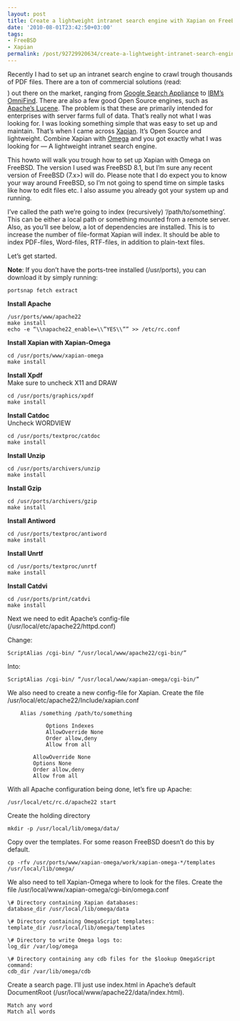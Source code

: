 ```yaml
---
layout: post
title: Create a lightweight intranet search engine with Xapian on FreeBSD
date: '2010-08-01T23:42:50+03:00'
tags:
- FreeBSD
- Xapian
permalink: /post/92729920634/create-a-lightweight-intranet-search-engine-with-xapian
---
```

Recently I had to set up an intranet search engine to crawl trough thousands of PDF files. There are a ton of commercial solutions (read: $$$$) out there on the market, ranging from [Google Search Appliance](http://www.google.com/enterprise/search/gsa.html) to [IBM’s OmniFind](http://omnifind.ibm.yahoo.net/). There are also a few good Open Source engines, such as [Apache’s Lucene](http://lucene.apache.org/java/docs/index.html). The problem is that these are primarily intended for enterprises with server farms full of data. That’s really not what I was looking for. I was looking something simple that was easy to set up and maintain. That’s when I came across [Xapian](http://xapian.org/). It’s Open Source and lightweight. Combine Xapian with [Omega](http://xapian.org/docs/omega/overview.html) and you got exactly what I was looking for — A lightweight intranet search engine.

This howto will walk you trough how to set up Xapian with Omega on FreeBSD. The version I used was FreeBSD 8.1, but I’m sure any recent version of FreeBSD (7.x>) will do. Please note that I do expect you to know your way around FreeBSD, so I’m not going to spend time on simple tasks like how to edit files etc. I also assume you already got your system up and running.

I’ve called the path we’re going to index (recursively) ‘/path/to/something’. This can be either a local path or something mounted from a remote server. Also, as you’ll see below, a lot of dependencies are installed. This is to increase the number of file-format Xapian will index. It should be able to index PDF-files, Word-files, RTF-files, in addition to plain-text files.

  
Let’s get started.

**Note**: If you don’t have the ports-tree installed (/usr/ports), you can download it by simply running:

    portsnap fetch extract

**Install Apache**

    /usr/ports/www/apache22  
    make install  
    echo -e “\\napache22_enable=\\”YES\\”” >> /etc/rc.conf

**Install Xapian with Xapian-Omega**

    cd /usr/ports/www/xapian-omega  
    make install

**Install Xpdf**  
Make sure to uncheck X11 and DRAW

    cd /usr/ports/graphics/xpdf  
    make install

**Install Catdoc**  
Uncheck WORDVIEW

    cd /usr/ports/textproc/catdoc  
    make install

**Install Unzip**

    cd /usr/ports/archivers/unzip  
    make install

**Install Gzip**

    cd /usr/ports/archivers/gzip  
    make install

**Install Antiword**

    cd /usr/ports/textproc/antiword  
    make install

**Install Unrtf**

    cd /usr/ports/textproc/unrtf  
    make install

**Install Catdvi**

    cd /usr/ports/print/catdvi  
    make install

Next we need to edit Apache’s config-file (/usr/local/etc/apache22/httpd.conf)

Change:

    ScriptAlias /cgi-bin/ “/usr/local/www/apache22/cgi-bin/”

Into:

    ScriptAlias /cgi-bin/ “/usr/local/www/xapian-omega/cgi-bin/”

We also need to create a new config-file for Xapian. Create the file /usr/local/etc/apache22/Include/xapian.conf


        Alias /something /path/to/something

                Options Indexes
                AllowOverride None
                Order allow,deny
                Allow from all

            AllowOverride None
            Options None
            Order allow,deny
            Allow from all


With all Apache configuration being done, let’s fire up Apache:

    /usr/local/etc/rc.d/apache22 start

Create the holding directory

    mkdir -p /usr/local/lib/omega/data/

Copy over the templates. For some reason FreeBSD doesn’t do this by default.

    cp -rfv /usr/ports/www/xapian-omega/work/xapian-omega-*/templates /usr/local/lib/omega/

We also need to tell Xapian-Omega where to look for the files. Create the file /usr/local/www/xapian-omega/cgi-bin/omega.conf

    \# Directory containing Xapian databases:  
    database_dir /usr/local/lib/omega/data

    \# Directory containing OmegaScript templates:  
    template_dir /usr/local/lib/omega/templates

    \# Directory to write Omega logs to:  
    log_dir /var/log/omega

    \# Directory containing any cdb files for the $lookup OmegaScript command:  
    cdb_dir /var/lib/omega/cdb

Create a search page. I’ll just use index.html in Apache’s default DocumentRoot (/usr/local/www/apache22/data/index.html).

    Match any word
    Match all words